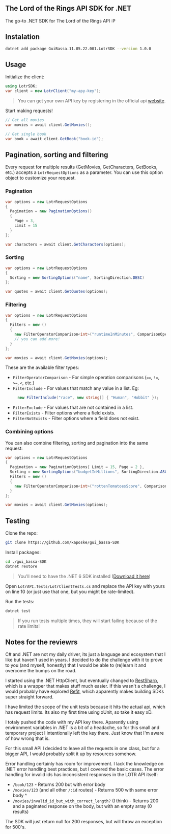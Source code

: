 ## The Lord of the Rings API SDK for .NET
The go-to .NET SDK for The Lord of the Rings API :P

## Instalation
```bash
dotnet add package GuiBassa.11.05.22.001.LotrSDK --version 1.0.0
```

## Usage
Initialize the client:
```csharp
using LotrSDK;
var client = new LotrClient("my-apy-key");
```
> You can get your own API key by registering in the official api [website](https://the-one-api.dev/).

Start making requests!
```csharp
// Get all movies
var movies = await client.GetMovies();

// Get single book
var book = await client.GetBook("book-id");
```

## Pagination, sorting and filtering
Every request for multiple results (GetMovies, GetCharacters, GetBooks, etc.) accepts a `LotrRequestOptions` as a parameter. You can use this option object to customize your request.


### Pagination
```csharp
var options = new LotrRequestOptions
{
  Pagination = new PaginationOptions()
  {
    Page = 3,
    Limit = 15
  }
};

var characters = await client.GetCharacters(options);
```


### Sorting
```csharp
var options = new LotrRequestOptions
{
  Sorting = new SortingOptions("name", SortingDirection.DESC)
};

var quotes = await client.GetQuotes(options);
```

### Filtering
```csharp
var options = new LotrRequestOptions
{
  Filters = new ()
  {
    new FilterOperatorComparison<int>("runtimeInMinutes", ComparisonOperator.GREATER_THAN, 200),
    // you can add more!
  }
};

var movies = await client.GetMovies(options);
```

These are the available filter types:
- `FilterOperatorComparison` - For simple operation comparisons (`==`, `!=`, `>=`, `<`, etc.)
- `FilterInclude` - For values that match any value in a list. Eg:
  ```csharp
    new FilterInclude("race", new string[] { "Human", "Hobbit" });
  ```
- `FilterExclude` - For values that are not contained in a list.
- `FilterExists` - Filter options where a field exists.
- `FilterNotExists` - Filter options where a field does not exist.

### Combining options
You can also combine filtering, sorting and pagination into the same request:
```csharp
var options = new LotrRequestOptions
{
  Pagination = new PaginationOptions{ Limit = 15, Page = 2 },
  Sorting = new SortingOptions("budgetInMillions", SortingDirection.ASC),
  Filters = new () 
  {
    new FilterOperatorComparison<int>("rottenTomatoesScore", ComparisonOperator.GREATER_THAN_EQUAL, 80)
  }
};

var movies = await client.GetMovies(options);
```

## Testing
Clone the repo:
```bash
git clone https://github.com/kaposke/gui_bassa-SDK
```

Install packages:
```bash
cd ./gui_bassa-SDK
dotnet restore
```
> You'll need to have the .NET 6 SDK installed ([Download it here](https://dotnet.microsoft.com/en-us/download))

Open `LotrAPI.Tests/LotrClientTests.cs` and replace the API key with yours on line 10 (or just use that one, but you might be rate-limited).

Run the tests:
```bash
dotnet test
```
> If you run tests multiple times, they will start failing because of the rate limits!

## Notes for the reviewrs
C# and .NET are not my daily driver, its just a language and ecosystem that I like but haven't used in years. I decided to do the challenge with it to prove 
to you (and myself, honestly) that I would be able to (re)learn it and overcome the bumps on the road.

I started using the .NET HttpClient, but eventually changed to [RestSharp](https://restsharp.dev/), which is a wrapper that makes stuff much easier. If this wasn't a challenge, I would probably
have explored [Refit](https://github.com/reactiveui/refit), which apparently makes building SDKs super straight forward.

I have limited the scope of the unit tests because it hits the actual api, which has request limits. Its also my first time using xUnit, so take it easy xD.

I totaly pushed the code with my API key there. Aparently using environment variables in .NET is a bit of a headache, so for this small and temporary project I 
intentionally left the key there. Just know that I'm aware of how wrong that is.

For this small API I decided to leave all the requests in one class, but for a bigger API, I would probably split it up by resources somehow.

Error handling certainly has room for improvement. I lack the knowledge on .NET error handling best practices, but I covered the basic cases. 
The error handling for invalid ids has inconsistent responses in the LOTR API itself:
- `/book/123` - Returns 200 but with error body
- `/movies/123` (and all other `/:id` routes) - Returns 500 with same error body ^
- `/movies/invalid_id_but_with_correct_length?` (I think) - Returns 200 and a paginated response on the body, but with an empty array (0 results)

The SDK will just return null for 200 responses, but will throw an exception for 500's.
